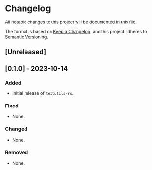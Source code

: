 # Changelog

All notable changes to this project will be documented in this file.

The format is based on [Keep a Changelog](https://keepachangelog.com/),
and this project adheres to [Semantic Versioning](https://semver.org/).

## [Unreleased]

## [0.1.0] - 2023-10-14

### Added

- Initial release of `textutils-rs`.

### Fixed

- None.

### Changed

- None.

### Removed

- None.

